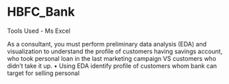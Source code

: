 # HBFC_Bank
Tools Used - Ms Excel

As a consultant, you must perform preliminary data analysis (EDA) and visualization to understand the profile of customers having savings account, who took personal loan in the last marketing campaign VS customers who didn’t take it up.
• Using EDA identify profile of customers whom bank can target for selling personal
